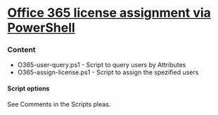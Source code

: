 # [Office 365 license assignment via PowerShell](https://github.com/hashfunktion/Office-365_PowerShell/tree/master/Office-365-license-assignment)

### Content
* O365-user-query.ps1 - Script to query users by Attributes
* O365-assign-license.ps1 - Script to assign the spezified users



#### Script options
See Comments in the Scripts pleas.